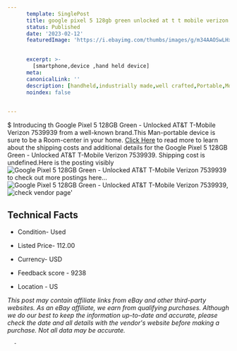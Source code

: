 ```yaml
---
      template: SinglePost
      title: google pixel 5 128gb green unlocked at t t mobile verizon 7539939
      status: Published
      date: '2023-02-12'
      featuredImage: 'https://i.ebayimg.com/thumbs/images/g/m34AAOSwLHxj5Bvi/s-l225.jpg'
       

      excerpt: >-
        [smartphone,device ,hand held device]
      meta:
      canonicalLink: ''
      description: [handheld,industrially made,well crafted,Portable,Mobile,Compact,Convenient,Lightweight,Maneuverable,Man-portable,Miniature,Carriable,Hand-held,Light,Holdable,Transportable,Mobile device,Pocket-sized,On-the-go,Wireless,Cordless,Compact size,Convenient size, smartphone,device ,hand held device]
      noindex: false
      

---
```

$
      Introducing th Google Pixel 5 128GB Green - Unlocked AT&T T-Mobile Verizon 7539939 from a well-known brand.This Man-portable device  is sure to be a Room-center in your home. [Click Here](https://www.ebay.com/itm/266123461330?hash=item3df631c2d2%3Ag%3Am34AAOSwLHxj5Bvi&mkevt=1&mkcid=1&mkrid=711-53200-19255-0&campid=%253CePNCampaignId%253E&customid=%253CreferenceId%253E&toolid=10049) to read more to learn about the shipping costs and additional details for the Google Pixel 5 128GB Green - Unlocked AT&T T-Mobile Verizon 7539939. Shipping cost is undefined.Here is the posting visibly ![Google Pixel 5 128GB Green - Unlocked AT&T T-Mobile Verizon 7539939](https://i.ebayimg.com/thumbs/images/g/m34AAOSwLHxj5Bvi/s-l225.jpg) to check out more postings here... ![Google Pixel 5 128GB Green - Unlocked AT&T T-Mobile Verizon 7539939](https://i.ebayimg.com/images/g/m34AAOSwLHxj5Bvi/s-l1600.jpg), ![check vendor page](https://origin-galleryplus.ebayimg.com/ws/web/266123461330_2_0_1/225x225.jpg,https://origin-galleryplus.ebayimg.com/ws/web/266123461330_3_0_1/225x225.jpg,https://origin-galleryplus.ebayimg.com/ws/web/266123461330_4_0_1/225x225.jpg,https://origin-galleryplus.ebayimg.com/ws/web/266123461330_5_0_1/225x225.jpg,https://origin-galleryplus.ebayimg.com/ws/web/266123461330_6_0_1/225x225.jpg,https://origin-galleryplus.ebayimg.com/ws/web/266123461330_7_0_1/225x225.jpg)'

      

 ## Technical Facts 



     
      

 - Condition- Used 


      

 - Listed Price- 112.00 


      

 - Currency- USD 


      

 - Feedback score - 9238 


      

 - Location - US 


      
      

 *_This post may contain affiliate links from eBay and other third-party websites. As an eBay affiliate, we earn from qualifying purchases. Although we do our best to keep the information up-to-date and accurate, please check the date and all details with the vendor's website before making a purchase. Not all data may be accurate._*




      -

